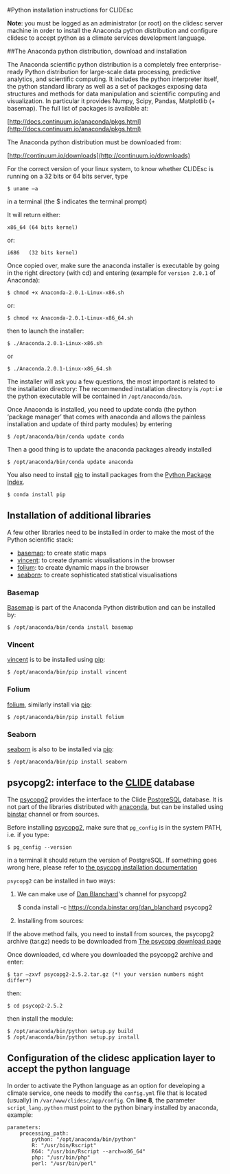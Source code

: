 #Python installation instructions for CLIDEsc

**Note**: you must be logged as an administrator (or root) on the clidesc server machine in order to install the Anaconda python distribution and configure clidesc to accept python as a climate services development language.

##The Anaconda python distribution, download and installation

The Anaconda scientific python distribution is a completely free enterprise-ready Python distribution for large-scale data processing, predictive analytics, and scientific computing. It includes the python interpreter itself, the python standard library as well as a set of packages exposing data structures and methods for data manipulation and scientific computing and visualization. In particular it provides Numpy, Scipy, Pandas, Matplotlib (+ basemap). The full list of packages is available at:

[http://docs.continuum.io/anaconda/pkgs.html](http://docs.continuum.io/anaconda/pkgs.html)

The Anaconda python distribution must be downloaded from:

[http://continuum.io/downloads](http://continuum.io/downloads)

For the correct version of your linux system, to know whether CLIDEsc is running on a 32 bits or 64 bits server, type

```
$ uname –a
```

in a terminal (the $ indicates the terminal prompt)

It will return either:

    x86_64 (64 bits kernel)

or:

    i686   (32 bits kernel)

Once copied over, make sure the anaconda installer is executable by going in the right directory (with cd) and entering (example for ```version 2.0.1``` of Anaconda):

    $ chmod +x Anaconda-2.0.1-Linux-x86.sh

or:

    $ chmod +x Anaconda-2.0.1-Linux-x86_64.sh

then to launch the installer:

    $ ./Anaconda.2.0.1-Linux-x86.sh

or

    $ ./Anaconda.2.0.1-Linux-x86_64.sh

The installer will ask you a few questions, the most important is related to the installation directory: The recommended installation directory is ```/opt```: i.e the python executable will be contained in ```/opt/anaconda/bin```.

Once Anaconda is installed, you need to update conda (the python ‘package manager’ that comes with anaconda and allows the painless installation and update of third party modules) by entering

    $ /opt/anaconda/bin/conda update conda

Then a good thing is to update the anaconda packages already installed

    $ /opt/anaconda/bin/conda update anaconda

You also need to install [pip](https://github.com/pypa/pip) to install packages from the [Python Package Index](http://pypi.python.org/pypi).

    $ conda install pip

## Installation of additional libraries

A few other libraries need to be installed in order to make the most of the Python scientific stack:

+ [basemap](http://matplotlib.org/basemap/): to create static maps
+ [vincent](http://vincent.readthedocs.org/en/latest/): to create dynamic visualisations in the browser
+ [folium](https://github.com/wrobstory/folium): to create dynamic maps in the browser
+ [seaborn](http://web.stanford.edu/~mwaskom/software/seaborn/): to create sophisticated statistical visualisations

### Basemap

[Basemap](http://matplotlib.org/basemap/) is part of the Anaconda Python distribution and can be installed by:

    $ /opt/anaconda/bin/conda install basemap

### Vincent

[vincent](http://vincent.readthedocs.org/en/latest/) is to be installed using [pip](https://github.com/pypa/pip):

    $ /opt/anaconda/bin/pip install vincent

### Folium

[folium](https://github.com/wrobstory/folium), similarly install via [pip](https://github.com/pypa/pip):

    $ /opt/anaconda/bin/pip install folium

### Seaborn

[seaborn](http://web.stanford.edu/~mwaskom/software/seaborn/) is also to be installed via [pip](https://github.com/pypa/pip):

    $ /opt/anaconda/bin/pip install seaborn

## psycopg2: interface to the [CLIDE](http://www.bom.gov.au/climate/pacific/about-clide.shtml) database

The [psycopg2](http://initd.org/psycopg/) provides the interface to the Clide [PostgreSQL](http://www.postgresql.org/) database. It is not part of the libraries distributed with [anaconda](), but can be installed using [binstar](www.binstar.org) channel or from sources.

Before installing [psycopg2](http://initd.org/psycopg/), make sure that ```pg_config``` is in the system PATH, i.e. if you type:

    $ pg_config --version

in a terminal it should return the version of PostgreSQL. If something goes wrong here, please refer to [the psycopg installation documentation](http://initd.org/psycopg/docs/install.html#install-from-source)

`psycopg2` can be installed in two ways:

1. We can make use of [Dan Blanchard](http://dan-blanchard.github.io/)'s channel for psycopg2


    $ conda install -c https://conda.binstar.org/dan_blanchard psycopg2


2. Installing from sources:

If the above method fails, you need to install from sources, the psycopg2 archive (tar.gz) needs to be downloaded from [The psycopg download page](http://initd.org/psycopg/download/)

Once downloaded, cd where you downloaded the psycopg2 archive and enter:  

    $ tar –zxvf psycopg2-2.5.2.tar.gz (*! your version numbers might differ*)

then:

    $ cd psycop2-2.5.2

then install the module:

    $ /opt/anaconda/bin/python setup.py build
    $ /opt/anaconda/bin/python setup.py install

## Configuration of the clidesc application layer to accept the python language

In order to activate the Python language as an option for developing a climate service, one needs to modify the `config.yml` file that is located (usually) in `/var/www/clidesc/app/config`. On **line 8**, the parameter `script_lang.python` must point to the python binary installed by anaconda, example:

```
parameters:
    processing_path:
        python: "/opt/anaconda/bin/python"
        R: "/usr/bin/Rscript"
        R64: "/usr/bin/Rscript --arch=x86_64"
        php: "/usr/bin/php"
        perl: "/usr/bin/perl"
```
